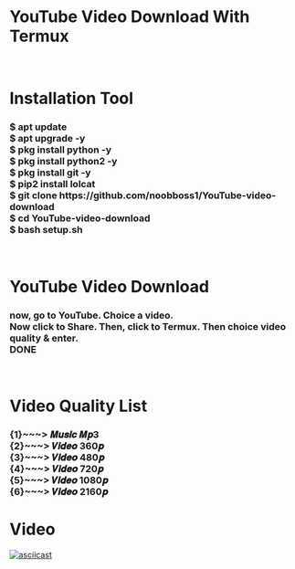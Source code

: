 <!-- GITHUB README -->

<h1> YouTube Video Download With Termux </h1><br>

<h1>Installation Tool</h1>

<h3>$ apt update<br>$ apt upgrade -y<br>$ pkg install python -y<br>$ pkg install python2 -y<br>$ pkg install git -y<br>$ pip2 install lolcat<br>$ git clone https://github.com/noobboss1/YouTube-video-download<br>$ cd YouTube-video-download<br>$ bash setup.sh</h3><br>

<h1>YouTube Video Download</h1>

<h3>now, go to YouTube. Choice a video.<br>Now click to Share. Then, click to Termux. Then choice video quality & enter.<br>DONE</h3><br>

<h1>Video Quality List</h1>

<h3>{1}~~~> 𝑴𝒖𝒔𝒊𝒄 𝑴𝒑3<br>{2}~~~> 𝑽𝒊𝒅𝒆𝒐 360𝒑<br>{3}~~~> 𝑽𝒊𝒅𝒆𝒐 480𝒑<br>{4}~~~> 𝑽𝒊𝒅𝒆𝒐 720𝒑<br>{5}~~~> 𝑽𝒊𝒅𝒆𝒐 1080𝒑<br>{6}~~~> 𝑽𝒊𝒅𝒆𝒐 2160𝒑</h3>

<h1>Video</h1>

[![asciicast](https://asciinema.org/a/y3T0mjvNwwBsKqPy6pZbUWa03.svg)](https://asciinema.org/a/y3T0mjvNwwBsKqPy6pZbUWa03)
